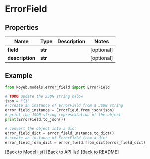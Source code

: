 # ErrorField


## Properties

Name | Type | Description | Notes
------------ | ------------- | ------------- | -------------
**field** | **str** |  | [optional] 
**description** | **str** |  | [optional] 

## Example

```python
from koyeb.models.error_field import ErrorField

# TODO update the JSON string below
json = "{}"
# create an instance of ErrorField from a JSON string
error_field_instance = ErrorField.from_json(json)
# print the JSON string representation of the object
print(ErrorField.to_json())

# convert the object into a dict
error_field_dict = error_field_instance.to_dict()
# create an instance of ErrorField from a dict
error_field_form_dict = error_field.from_dict(error_field_dict)
```
[[Back to Model list]](../README.md#documentation-for-models) [[Back to API list]](../README.md#documentation-for-api-endpoints) [[Back to README]](../README.md)


